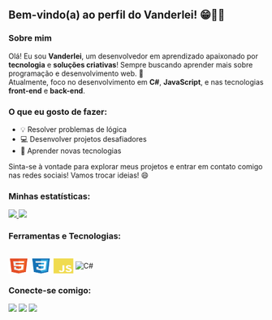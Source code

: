 ## Bem-vindo(a) ao perfil do Vanderlei! 😁👨‍💻

### Sobre mim
Olá! Eu sou **Vanderlei**, um desenvolvedor em aprendizado apaixonado por **tecnologia** e **soluções criativas**! Sempre buscando aprender mais sobre programação e desenvolvimento web. 🚀  
Atualmente, foco no desenvolvimento em **C#**, **JavaScript**, e nas tecnologias **front-end** e **back-end**.

### O que eu gosto de fazer:
- 💡 Resolver problemas de lógica
- 💻 Desenvolver projetos desafiadores
- 🌱 Aprender novas tecnologias

Sinta-se à vontade para explorar meus projetos e entrar em contato comigo nas redes sociais! Vamos trocar ideias! 😄

### Minhas estatísticas:

<div>
   <a href="https://github.com/Vanderlei94">
      <img height="180em" src="https://github-readme-stats.vercel.app/api?username=Vanderlei94&show_icons=true&theme=tokyonight&include_all_commits=true&count_private=true"/>
      <img height="180em" src="https://github-readme-stats.vercel.app/api/top-langs/?username=Vanderlei94&layout=compact&langs_count=6&theme=tokyonight"/>
   </a>
</div>

### Ferramentas e Tecnologias:
<div style="display: inline_block"><br>
  <img align="center" alt="HTML" height="30" width="40" src="https://raw.githubusercontent.com/devicons/devicon/master/icons/html5/html5-original.svg">
  <img align="center" alt="CSS" height="30" width="40" src="https://raw.githubusercontent.com/devicons/devicon/master/icons/css3/css3-original.svg">
  <img align="center" alt="Js" height="30" width="40" src="https://raw.githubusercontent.com/devicons/devicon/master/icons/javascript/javascript-plain.svg">
  <img align="center" alt="C#" height="30" width="40" src="https://cdn.jsdelivr.net/gh/devicons/devicon/icons/csharp/csharp-original.svg">
</div>

### Conecte-se comigo:
<div> 
  <a href="https://www.instagram.com/vande.jr/" target="_blank"><img src="https://img.shields.io/badge/-Instagram-%23E4405F?style=for-the-badge&logo=instagram&logoColor=white" target="_blank"></a>
  <a href = "mailto:vanderleicas@gmail.com"><img src="https://img.shields.io/badge/-Gmail-%23333?style=for-the-badge&logo=gmail&logoColor=white" target="_blank"></a>
  <a href="https://www.linkedin.com/in/vanderleidev/" target="_blank"><img src="https://img.shields.io/badge/-LinkedIn-%230077B5?style=for-the-badge&logo=linkedin&logoColor=white" target="_blank"></a>
</div>
